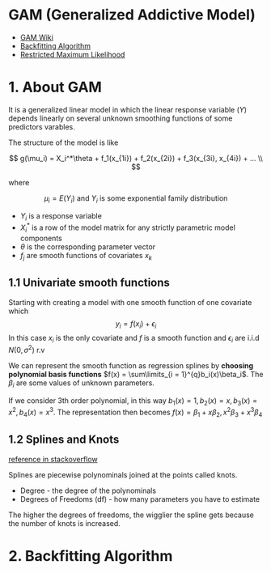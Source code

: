 # GAM (Generalized Addictive Model)

+ [GAM Wiki](https://en.wikipedia.org/wiki/Generalized_additive_model)
+ [Backfitting Algorithm](https://en.wikipedia.org/wiki/Backfitting_algorithm)
+ [Restricted Maximum Likelihood](https://en.wikipedia.org/wiki/Restricted_maximum_likelihood)

# 1. About GAM

It is a generalized linear model in which the linear response variable ($Y$) depends linearly on several unknown smoothing functions of some predictors varables.

The structure of the model is like

$$
g(\mu_i) = X_i^*\theta +  f_1(x_{1i}) + f_2(x_{2i}) + f_3(x_{3i}, x_{4i}) + ... \\
$$

where

$$
\mu_i = E(Y_i) \text{ and } Y_i \text{ is some exponential family distribution}
$$

+ $Y_i$ is a response variable
+ $X_i^*$ is a row of the model matrix for any strictly parametric  model components
+ $\theta$ is the corresponding parameter vector
+ $f_j$ are smooth functions of covariates $x_k$

## 1.1 Univariate smooth functions

Starting with creating a model with one smooth function of one covariate which 
$$
y_i = f(x_i) + \epsilon_i
$$
In this case $x_i$ is the only covariate and $f$ is a smooth function and $\epsilon_i$ are i.i.d $N(0, \sigma^2)$ r.v

We can represent the smooth function as regression splines by __choosing polynomial basis functions__ $f(x) = \sum\limits_{i = 1}^{q}b_i(x)\beta_i$. The $\beta_i$ are some values of unknown parameters.

If we consider 3th order polynomial, in this way $b_1(x) = 1, b_2(x) = x, b_3(x) = x^2, b_4(x) = x^3$. The representation then becomes $f(x) = \beta_1 + x\beta_2, x^2\beta_3 + x^3\beta_4$

## 1.2 Splines and Knots
[reference in stackoverflow](https://stats.stackexchange.com/questions/517375/splines-relationship-of-knots-degree-and-degrees-of-freedom)

Splines are piecewise polynominals joined at the points called knots.
+ Degree - the degree of the polynominals
+ Degrees of Freedoms (df) - how many parameters you have to estimate

The higher the degrees of freedoms, the wigglier the spline gets because the number of knots is increased.


# 2. Backfitting Algorithm


